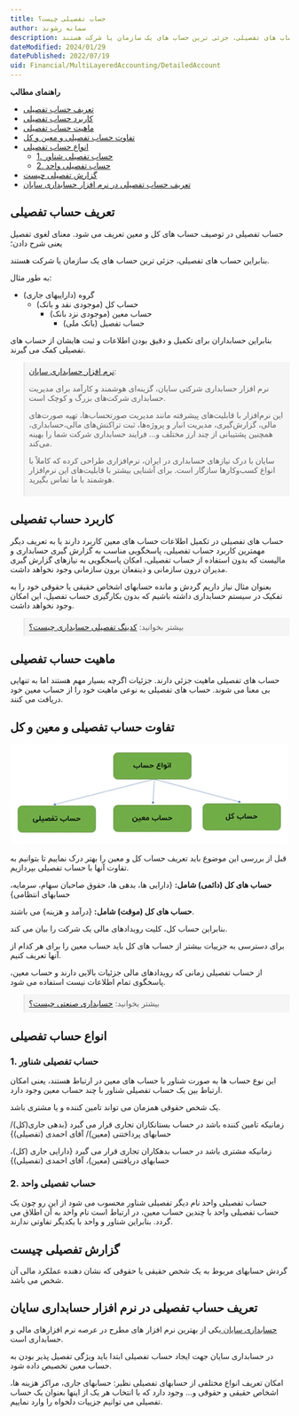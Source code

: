 ```yaml
---
title: حساب تفصیلی چیست؟
author: سمانه رشوند  
description: حساب تفصیلی در توصیف حساب های کل و معین تعریف می شود. معنای لغوی تفصیل یعنی شرح دادن؛ بنابراین حساب های تفصیلی، جزئی ترین حساب های یک سازمان یا شرکت هستند.
dateModified: 2024/01/29
datePublished: 2022/07/19
uid: Financial/MultiLayeredAccounting/DetailedAccount  
---
```

**راهنمای مطالب**

- [تعریف حساب تفصیلی](#تعریف-حساب-تفصیلی)
- [کاربرد حساب تفصیلی](#کاربرد-حساب-تفصیلی)
- [ماهیت حساب تفصیلی](#ماهیت-حساب-تفصیلی)
- [تفاوت حساب تفصیلی و معین و کل](#تفاوت-حساب-تفصیلی-و-معین-و-کل)
- [انواع حساب تفصیلی](#انواع-حساب-تفصیلی)
    - [1. حساب تفصیلی شناور](#1-حساب-تفصیلی-شناور)
    - [2. حساب تفصیلی واحد](#2-حساب-تفصیلی-واحد)
- [گزارش تفصیلی چیست](#گزارش-تفصیلی-چیست)
- [تعریف حساب تفصیلی در نرم افزار حسابداری سایان](#تعریف-حساب-تفصیلی-در-نرم-افزار-حسابداری-سایان)


## تعریف حساب تفصیلی
حساب تفصیلی در توصیف حساب های کل و معین تعریف می شود. معنای لغوی تفصیل یعنی شرح دادن؛ 

بنابراین حساب های تفصیلی، جزئی ترین حساب های یک سازمان یا شرکت هستند.

به طور مثال:
* گروه (داراییهای جاری)
    * حساب کل  (موجودی نقد و بانک)
        * حساب معین (موجودی نزد بانک)
            * حساب تفصیل (بانک ملی)

بنابراین حسابداران برای تکمیل و دقیق بودن اطلاعات و ثبت هایشان از حساب های تفصیلی کمک می گیرند.

<blockquote style="background-color:#f5f5f5; padding:0.5rem">
<a href="https://www.hooshkar.com/Software/Sayan/Module/Accounting" target="_blank">نرم افزار حسابداری سایان</a>:</br>

نرم افزار حسابداری شرکتی سایان، گزینه‌ای هوشمند و کارآمد برای مدیریت حسابداری شرکت‌های بزرگ و کوچک است. 

این نرم‌افزار با قابلیت‌های پیشرفته مانند مدیریت صورتحساب‌ها، تهیه صورت‌های مالی، گزارش‌گیری، مدیریت انبار و پروژه‌ها، ثبت تراکنش‌های مالی،حسابداری، همچنین پشتیبانی از چند ارز مختلف و... فرایند حسابداری شرکت شما را بهینه می‌کند.

سایان با درک نیازهای حسابداری در ایران، نرم‌افزاری طراحی کرده که کاملاً با انواع کسب‌وکارها سازگار است. برای آشنایی بیشتر با قابلیت‌های این نرم‌افزار هوشمند با ما تماس بگیرید.

</blockquote>

## کاربرد حساب تفصیلی
حساب های تفصیلی در تکمیل اطلاعات حساب های معین کاربرد دارند یا به تعریف دیگر مهمترین کاربرد حساب تفصیلی، پاسخگویی مناسب به گزارش گیری حسابداری و مالیست که بدون استفاده از حساب تفصیلی، امکان پاسخگویی به نیازهای گزارش گیری مدیران درون سازمانی و ذینفعان برون سازمانی وجود نخواهد داشت.

بعنوان مثال نیاز داریم گردش و مانده حسابهای اشخاص حقیقی یا حقوقی خود را به تفکیک در سیستم حسابداری داشته باشیم که بدون بکارگیری حساب تفصیل، این امکان وجود نخواهد داشت.

<blockquote style="background-color:#f5f5f5; padding:0.5rem">
بیشتر بخوانید: <a href="https://www.hooshkar.com/Wiki/Financial/DetailedAccountingCoding" target="_blank">کدینگ تفصیلی حسابداری چیست؟
</a></blockquote>

## ماهیت حساب تفصیلی
حساب های تفصیلی ماهیت جزئی دارند. جزئیات اگرچه بسیار مهم هستند اما به تنهایی بی معنا می شوند. حساب های تفصیلی به نوعی ماهیت خود را از حساب معین خود دریافت می کنند.

## تفاوت حساب تفصیلی و معین و کل

![انواع حساب](./Images/AccountTypes.webp)

قبل از بررسی این موضوع باید تعریف حساب کل و معین را بهتر درک نماییم تا بتوانیم به تفاوت آنها با حساب تفصیلی بپردازیم.

**حساب های کل (دائمی) شامل:** {دارایی ها، بدهی ها، حقوق صاحبان سهام، سرمایه، حسابهای انتظامی} 

**حساب های کل (موقت) شامل:** {درآمد و هزینه} می باشند.

بنابراین حساب کل، کلیت رویدادهای مالی یک شرکت را بیان می کند.

برای دسترسی به جزییات بیشتر از حساب های کل باید حساب معین را برای هر کدام از آنها تعریف کنیم.

از حساب تفصیلی زمانی که رویدادهای مالی جزئیات بالایی دارند و حساب معین، پاسخگوی تمام اطلاعات نیست استفاده می شود.

<blockquote style="background-color:#f5f5f5; padding:0.5rem">
بیشتر بخوانید: <a href="https://www.hooshkar.com/Wiki/Financial/CostAccounting" target="_blank">حسابداری صنعتی چیست؟
</a></blockquote>

## انواع حساب تفصیلی

### 1. حساب تفصیلی شناور

این نوع حساب ها به صورت شناور با حساب های معین در ارتباط هستند، یعنی امکان ارتباط بین یک حساب تفصیلی شناور با چند حساب معین وجود دارد.

یک شخص حقوقی همزمان می تواند تامین کننده و یا مشتری باشد. 

زمانیکه تامین کننده باشد در حساب بستانکاران تجاری قرار می گیرد {بدهی جاری(کل)/ حسابهای پرداختنی (معین)/ آقای احمدی (تفصیلی)}

زمانیکه مشتری باشد در حساب بدهکاران تجاری قرار می گیرد {دارایی جاری (کل)، حسابهای دریافتنی (معین)، آقای احمدی (تفصیلی)}

### 2. حساب تفصیلی واحد

حساب تفصیلی واحد نام دیگر تفصیلی شناور محسوب می شود از این رو چون یک حساب تفصیلی واحد با چندین حساب معین، در ارتباط است نام واحد به آن اطلاق می گردد. بنابراین شناور و واحد با یکدیگر تفاوتی ندارند.

## گزارش تفصیلی چیست
گردش حسابهای مربوط به یک شخص حقیقی یا حقوقی که نشان دهنده عملکرد مالی آن شخص می باشد.

## تعریف حساب تفصیلی در نرم افزار حسابداری سایان
<a href="https://www.hooshkar.com/Software/Sayan/Module/Accounting" target="_blank">حسابداری سایان
</a> یکی از بهترین نرم افزار های مطرح در عرصه نرم افزارهای مالی و حسابداری است.

در حسابداری سایان جهت ایجاد حساب تفصیلی ابتدا باید ویژگی تفصیل پذیر بودن به حساب معین تخصیص داده شود.

امکان تعریف انواع مختلفی از حسابهای تفصیلی نظیر: حسابهای جاری، مراکز هزینه ها، اشخاص حقیقی و حقوقی و... وجود دارد که با انتخاب هر یک از اینها بعنوان یک حساب تفصیلی می توانیم جزییات دلخواه را وارد نماییم.


[مقدمه]: #مقدمه
[کاربرد حساب تفصیلی]: #کاربرد-حساب-تفصیلی
[ماهیت حساب تفصیلی]: #ماهیت-حساب-تفصیلی
[تفاوت حساب تفصیلی و معین و کل]: #تفاوت-حساب-تفصیلی-و-معین-و-کل
[انواع حساب تفصیلی]: #انواع-حساب-تفصیلی
[1. حساب تفصیلی شناور]: #1-حساب-تفصیلی-شناور
[2. حساب تفصیلی واحد]: #2-حساب-تفصیلی-واحد
[گزارش تفصیلی چیست]: #گزارش-تفصیلی-چیست
[تعریف حساب تفصیلی در سایان]: #تعریف-حساب-تفصیلی-در-سایان